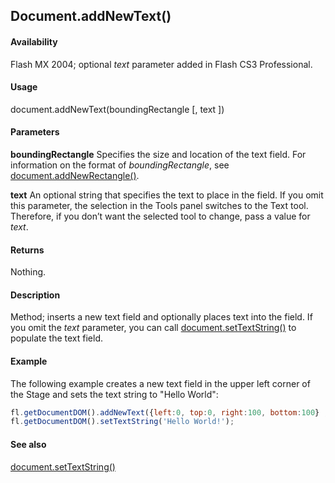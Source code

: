 ## Document.addNewText()

#### Availability

Flash MX 2004; optional *text* parameter added in Flash CS3 Professional.

#### Usage

document.addNewText(boundingRectangle [, text ])

#### Parameters

**boundingRectangle** Specifies the size and location of the text field. For information on the format of *boundingRectangle*, see [document.addNewRectangle()](../Document_object/docume10.md).

**text** An optional string that specifies the text to place in the field. If you omit this parameter, the selection in the Tools panel switches to the Text tool. Therefore, if you don’t want the selected tool to change, pass a value for *text*.

#### Returns

Nothing.

#### Description

Method; inserts a new text field and optionally places text into the field. If you omit the *text* parameter, you can call
[document.setTextString()](../Document_object/docu9908.md) to populate the text field.

#### Example


The following example creates a new text field in the upper left corner of the Stage and sets the text string to "Hello World":

```javascript
fl.getDocumentDOM().addNewText({left:0, top:0, right:100, bottom:100} , "Hello World!" );
fl.getDocumentDOM().setTextString('Hello World!');

```
#### See also

[document.setTextString()](../Document_object/docu9908.md)
